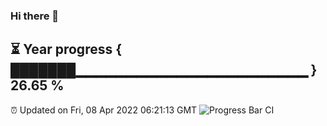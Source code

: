 ### Hi there 👋
⏳ Year progress { ███████▁▁▁▁▁▁▁▁▁▁▁▁▁▁▁▁▁▁▁▁▁▁▁ } 26.65 %
---
⏰ Updated on Fri, 08 Apr 2022 06:21:13 GMT
![Progress Bar CI](https://github.com/liununu/liununu/workflows/Progress%20Bar%20CI/badge.svg)
